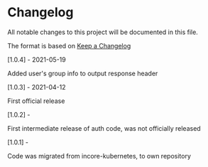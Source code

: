 # Changelog
All notable changes to this project will be documented in this file.

The format is based on [Keep a Changelog](http://keepachangelog.com/en/1.0.0/)

[1.0.4] - 2021-05-19

Added user's group info to output response header

[1.0.3] - 2021-04-12

First official release

[1.0.2] - 

First intermediate release of  auth code, was not officially released

[1.0.1] - 

Code was migrated from incore-kubernetes, to own repository
